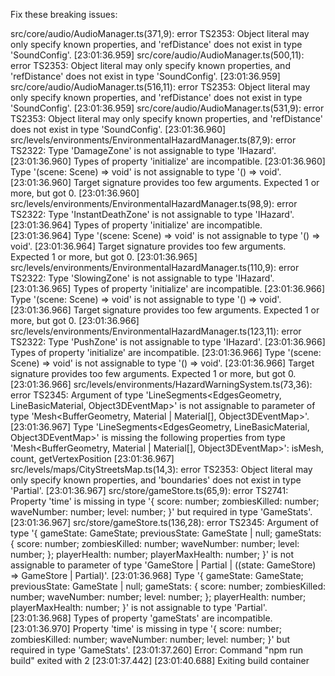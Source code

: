 Fix these breaking issues:

src/core/audio/AudioManager.ts(371,9): error TS2353: Object literal may only specify known properties, and 'refDistance' does not exist in type 'SoundConfig'.
[23:01:36.959] src/core/audio/AudioManager.ts(500,11): error TS2353: Object literal may only specify known properties, and 'refDistance' does not exist in type 'SoundConfig'.
[23:01:36.959] src/core/audio/AudioManager.ts(516,11): error TS2353: Object literal may only specify known properties, and 'refDistance' does not exist in type 'SoundConfig'.
[23:01:36.959] src/core/audio/AudioManager.ts(531,9): error TS2353: Object literal may only specify known properties, and 'refDistance' does not exist in type 'SoundConfig'.
[23:01:36.960] src/levels/environments/EnvironmentalHazardManager.ts(87,9): error TS2322: Type 'DamageZone' is not assignable to type 'IHazard'.
[23:01:36.960]   Types of property 'initialize' are incompatible.
[23:01:36.960]     Type '(scene: Scene) => void' is not assignable to type '() => void'.
[23:01:36.960]       Target signature provides too few arguments. Expected 1 or more, but got 0.
[23:01:36.960] src/levels/environments/EnvironmentalHazardManager.ts(98,9): error TS2322: Type 'InstantDeathZone' is not assignable to type 'IHazard'.
[23:01:36.964]   Types of property 'initialize' are incompatible.
[23:01:36.964]     Type '(scene: Scene) => void' is not assignable to type '() => void'.
[23:01:36.964]       Target signature provides too few arguments. Expected 1 or more, but got 0.
[23:01:36.965] src/levels/environments/EnvironmentalHazardManager.ts(110,9): error TS2322: Type 'SlowingZone' is not assignable to type 'IHazard'.
[23:01:36.965]   Types of property 'initialize' are incompatible.
[23:01:36.966]     Type '(scene: Scene) => void' is not assignable to type '() => void'.
[23:01:36.966]       Target signature provides too few arguments. Expected 1 or more, but got 0.
[23:01:36.966] src/levels/environments/EnvironmentalHazardManager.ts(123,11): error TS2322: Type 'PushZone' is not assignable to type 'IHazard'.
[23:01:36.966]   Types of property 'initialize' are incompatible.
[23:01:36.966]     Type '(scene: Scene) => void' is not assignable to type '() => void'.
[23:01:36.966]       Target signature provides too few arguments. Expected 1 or more, but got 0.
[23:01:36.966] src/levels/environments/HazardWarningSystem.ts(73,36): error TS2345: Argument of type 'LineSegments<EdgesGeometry<BoxGeometry>, LineBasicMaterial, Object3DEventMap>' is not assignable to parameter of type 'Mesh<BufferGeometry<NormalBufferAttributes>, Material | Material[], Object3DEventMap>'.
[23:01:36.967]   Type 'LineSegments<EdgesGeometry<BoxGeometry>, LineBasicMaterial, Object3DEventMap>' is missing the following properties from type 'Mesh<BufferGeometry<NormalBufferAttributes>, Material | Material[], Object3DEventMap>': isMesh, count, getVertexPosition
[23:01:36.967] src/levels/maps/CityStreetsMap.ts(14,3): error TS2353: Object literal may only specify known properties, and 'boundaries' does not exist in type 'Partial<LevelData>'.
[23:01:36.967] src/store/gameStore.ts(65,9): error TS2741: Property 'time' is missing in type '{ score: number; zombiesKilled: number; waveNumber: number; level: number; }' but required in type 'GameStats'.
[23:01:36.967] src/store/gameStore.ts(136,28): error TS2345: Argument of type '{ gameState: GameState; previousState: GameState | null; gameStats: { score: number; zombiesKilled: number; waveNumber: number; level: number; }; playerHealth: number; playerMaxHealth: number; }' is not assignable to parameter of type 'GameStore | Partial<GameStore> | ((state: GameStore) => GameStore | Partial<GameStore>)'.
[23:01:36.968]   Type '{ gameState: GameState; previousState: GameState | null; gameStats: { score: number; zombiesKilled: number; waveNumber: number; level: number; }; playerHealth: number; playerMaxHealth: number; }' is not assignable to type 'Partial<GameStore>'.
[23:01:36.968]     Types of property 'gameStats' are incompatible.
[23:01:36.970]       Property 'time' is missing in type '{ score: number; zombiesKilled: number; waveNumber: number; level: number; }' but required in type 'GameStats'.
[23:01:37.260] Error: Command "npm run build" exited with 2
[23:01:37.442] 
[23:01:40.688] Exiting build container